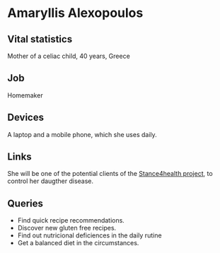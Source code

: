 # Amaryllis Alexopoulos

## Vital statistics

Mother of a celiac child, 40 years, Greece

## Job

Homemaker


## Devices

A laptop and a mobile phone, which she uses daily.

## Links


She will be one of the potential clients of the [Stance4health project](http://www.stance4health.com/), to control her daugther disease.

## Queries

* Find quick recipe recommendations.
* Discover new gluten free recipes.
* Find out nutricional deficiences in the daily rutine
* Get a balanced diet in the circumstances.
